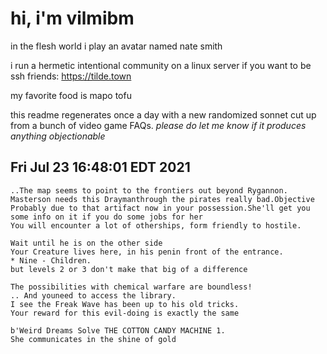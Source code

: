 # hi, i'm vilmibm

in the flesh world i play an avatar named nate smith

i run a hermetic intentional community on a linux server if you want to be ssh friends: https://tilde.town

my favorite food is mapo tofu

this readme regenerates once a day with a new randomized sonnet cut up from a bunch of video game FAQs.
_please do let me know if it produces anything objectionable_

## Fri Jul 23 16:48:01 EDT 2021

    ..The map seems to point to the frontiers out beyond Rygannon.
    Masterson needs this Draymanthrough the pirates really bad.Objective
    Probably due to that artifact now in your possession.She'll get you some info on it if you do some jobs for her
    You will encounter a lot of otherships, form friendly to hostile.
    
    Wait until he is on the other side
    Your Creature lives here, in his penin front of the entrance.
    * Nine - Children.
    but levels 2 or 3 don't make that big of a difference
    
    The possibilities with chemical warfare are boundless!
    .. And youneed to access the library.
    I see the Freak Wave has been up to his old tricks.
    Your reward for this evil-doing is exactly the same
    
    b'Weird Dreams Solve THE COTTON CANDY MACHINE 1.
    She communicates in the shine of gold
